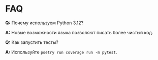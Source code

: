 # FAQ

**Q:** Почему используем Python 3.12?

**A:** Новые возможности языка позволяют писать более чистый код.

**Q:** Как запустить тесты?

**A:** Используйте `poetry run coverage run -m pytest`.
